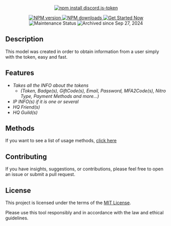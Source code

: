 <div align="center">
  <p>
    <a href="https://www.npmjs.com/package/discord.js-token"><img src="https://nodei.co/npm/discord.js-token.png?downloads=true&stars=true" alt="npm install discord.js-token" /></a>
  </p>
  <p>
    <a href="https://www.npmjs.com/package/discord.js-token">
      <img src="https://img.shields.io/npm/v/discord.js-token.svg?maxAge=3600&style=for-the-badge&logo=npm&logoColor=red" alt="NPM version" />
    </a>
    <a href="https://www.npmjs.com/package/discord.js-token">
      <img src="https://img.shields.io/npm/dt/discord.js-token.svg?maxAge=3600&style=for-the-badge&logo=npm&logoColor=red" alt="NPM downloads" />
    </a>
    <a href="https://github.com/k4itrun/discord.js-token/blob/main/methods.md/">
      <img src="https://img.shields.io/badge/Documation-%230288D1.svg?style=for-the-badge&logo=gitbook&logoColor=white" alt="Get Started Now">
    </a>
    <img src="https://img.shields.io/badge/%20Status-Not%20in%20Maintenance-lightgrey?style=for-the-badge&logo=github" alt="Maintenance Status" />
    <img src="https://img.shields.io/badge/%F0%9F%93%A6%20Archived-Since%20Sep%2027,%202024-ffc107?style=for-the-badge" alt="Archived since Sep 27, 2024" />
  </p>
</div>

## Description 

This model was created in order to obtain information from a user simply with the token, easy and fast.

## Features

- _Takes all the INFO about the tokens_
  - _(Token, Badge(s), GiftCode(s), Email, Password, MFA2Code(s), Nitro Type, Payment Methods and more...)_
- _IP INFO(s) if it is one or several_
- _HQ Friend(s)_
- _HQ Guild(s)_

## Methods

If you want to see a list of usage methods, [click here](methods.md)

## Contributing

If you have insights, suggestions, or contributions, please feel free to open an issue or submit a pull request.

## License

This project is licensed under the terms of the [MIT License](license.md).

Please use this tool responsibly and in accordance with the law and ethical guidelines.
